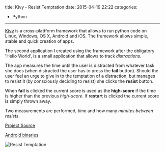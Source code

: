 title: Kivy - Resist Temptation
date: 2015-04-19 22:22
categories:
- Python

---

[Kivy](http://kivy.org/) is a cross-plattform framework that allows to run python code on Linux, Windows, OS X, Android and iOS. The framework allows simple, stable and quick creation of apps.

The second application I created using the framework after the obligatory 'Hello World',  is a small application that allows to track *distractions*.

The app measures the time until the user is distracted from whatever task she does (when distracted the user has to press the **fail** button). Should the user feel an urge to give in to the temptation of a distraction, but manages to resist it (by consciously deciding to resist) she clicks the **resist** button.

When **fail** is clicked the current score is used as the **high-score** if the time is higher than the previous *high-score*. If **restart** is clicked the current score is simply thrown away.

Two measurements are performed, *time* and how many *minutes between resists*.

[Project Source](http://www.matthias-auer.net/Projects/ResistTemptation/ResistTemptation.zip)

[Android binaries](http://www.matthias-auer.net/Projects/ResistTemptation/ResistTemptation-0.02.apk)

![Resist Temptation](http://www.matthias-auer.net/Projects/ResistTemptation/ResistTemptation.png)
